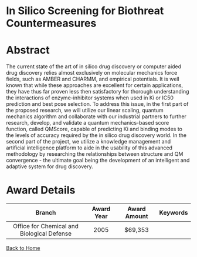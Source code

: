 
In Silico Screening for Biothreat Countermeasures
=================================================

# Abstract


The current state of the art of in silico drug discovery or computer aided drug discovery relies almost exclusively on molecular mechanics force fields, such as AMBER and CHARMM, and empirical potentials.  It is well known that while these approaches are excellent for certain applications, they have thus far proven less then satisfactory for thorough understanding the interactions of enzyme-inhibitor systems when used in Ki or IC50 prediction and best pose selection.  To address this issue, in the first part of the proposed research, we will utilize our linear scaling, quantum mechanics algorithm and collaborate with our industrial partners to further research, develop, and validate a quantum mechanics-based score function, called QMScore, capable of predicting Ki and binding modes to the levels of accuracy required by the in silico drug discovery world.  In the second part of the project, we utilize a knowledge management and artificial intelligence platform to aide in the usability of this advanced methodology by researching the relationships between structure and QM convergence - the ultimate goal being the development of an intelligent and adaptive system for drug discovery.  

# Award Details

|Branch|Award Year|Award Amount|Keywords|
| :---: | :---: | :---: | :---: |
|Office for Chemical and Biological Defense|2005|$69,353||
  
  


[Back to Home](https://github.com/chrischow/dod_sbir_awards#1171)